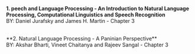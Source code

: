 **1. peech and Language Processing - An Introduction to Natural Language Processing, Computational Linguistics and Speech Recognition**<br/>
BY: Daniel Jurafsky and James H. Martin - Chapter 3

<br/>
**2. Natural Language Processing - A Paninian Perspective**<br/>
BY: Akshar Bharti, Vineet Chaitanya and Rajeev Sangal - Chapter 3